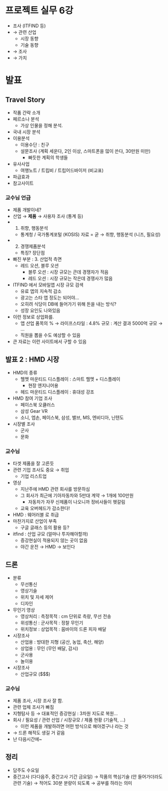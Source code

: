 프로젝트 실무 6강
=================

-	조사 (ITFIND 등)
-	→ 관련 산업
	-	시장 동향
	-	기술 동향
-	→ 조사
-	→ 가치

발표
====

Travel Story
------------

-	작품 간략 소개
-	페르소나 분석
	-	가상 인물을 정해 분석.
-	국내 시장 분석
-	이용분석
	-	이용수단 : 친구
	-	설문조사 (계획 세운다, 2인 이상, 스마트폰을 많이 쓴다, 30만원 미만)
		-	빠듯한 계획의 학생들
-	유사사업
	-	여행노트 / 트립비 / 트립어드바이저 (비교표)
-	파급효과
-	참고사이트

### 교수님 언급

-	제품 개발이네?
-	산업 → **제품** → 사용자 조사 (통계 등)
-	1. 취향, 행동분석
	-	통계청 / 국가통계포털 (KOSIS) 자료 = 굳 → 취향, 행동분석 (니즈, 필요성)
-	2. 경쟁제품분석
	-	특징? 장단점
-	빠진 부분 : 3. 산업적 측면
	-	레드 오션, 블루 오션
		-	블루 오션 : 시장 규모는 큰데 경쟁자가 적음
		-	레드 오션 : 시장 규모는 작은데 경쟁사가 많음
-	ITFIND 에서 모바일앱 시장 규모 검색
	-	유료 앱의 지속적 감소
	-	광고는 스타 앱 정도는 되어야...
	-	오히려 식당이 DB에 들어가기 위해 돈을 내는 방식?
	-	성장 요인도 나와있음
-	이런 정보로 상업화를.
	-	앱 산업 품목의 % → 라이프스타일 : 4.8% 규모 : 계산 결과 5000억 규모 → ...
	-	직원을 뽑을 수도 예상할 수 있음
-	큰 자료는 이런 사이트에서 구할 수 있음

발표 2 : HMD 시장
-----------------

-	HMD의 종류
	-	헬멧 마운티드 디스플레이 : 스마트 헬멧 + 디스플레이
		-	현장 엔지니어용
	-	헤드 마운티드 디스플레이 : 휴대성 강조
-	HMD 참여 기업 조사
	-	페이스북 오큘러스
	-	삼성 Gear VR
	-	소니, 엡손, 페이스북, 삼성, 밸브, MS, 엔비디아, 닌텐도
-	시장별 조사
	-	군사
	-	문화

### 교수님

-	타겟 제품을 잘 고른듯
-	관련 기업 조사도 중요 → 취업
	-	기업 리스트업
-	영상
	-	지난주에 HMD 관련 회사를 방문하심
	-	그 회사가 최근에 기아자동차와 5만대 계약 → 1개에 100만원
		-	자동차가 자꾸 신제품이 나오니까 정비사들이 헷갈림
	-	교육 오버헤드가 감소한다!
-	HMD : 웨어러블 로 취급
-	마찬가지로 산업이 부족
	-	구글 글래스 등의 활용 등?
-	itfind : 산업 규모 (얼마나 투자해야할까)
	-	증강현실이 적용되지 않는 곳이 없음
	-	야간 운전 → HMD → 보인다

드론
----

-	분류
	-	무선통신
	-	영상기술
	-	위치 및 자세 제어
	-	디자인
-	무인기 영상
	-	영상처리 : 측정목적 : cm 단위로 측량, 무선 전송
	-	위성통신 : 군사목적 : 정찰 무인기
	-	위치정보 : 상업목적 : 뭄바이의 드론 피자 배달
-	시장조사
	-	산업용 : 방대한 지형 (공산, 농업, 축산, 해양)
	-	상업용 : 무인 (무인 배달, 감시)
	-	군사용
	-	놀이용
-	시장조사
	-	산업규모 ($$$)

### 교수님

-	제품 조사, 시장 조사 잘 함.
-	관련 업체 조사가 빠짐
-	지형탐사 등 → 대표적인 증강현실 : 3차원 지도로 복원...
-	회사 / 필요성 / 관련 산업 / 시장규모 / 제품 현황 (기술적, ...)
	-	이런 제품을 개발하려면 어떤 방식으로 해야겠구나 라는 것
-	→ 드론 해적도 생길 거 같음
-	난 다음시간에~

정리
----

-	담주도 수요일
-	중간고사 (다다음주, 중간고사 기간 금요일) → 작품의 핵심기술 (안 들어가더라도 관련 기술) → 적어도 30분 분량이 되도록 → 공부를 하라는 의미
